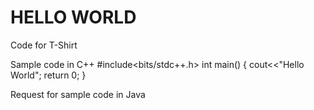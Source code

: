 # HELLO WORLD
Code for T-Shirt 

Sample code in C++
#include<bits/stdc++.h>
int main()
{
 cout<<"Hello World";
 return 0;
}

Request for sample code in Java
